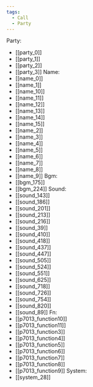 ```yaml
---
tags:
  - Call
  - Party
---
```

Party:
- [[party_0]]
- [[party_1]]
- [[party_2]]
- [[party_3]]
Name:
- [[name_0]]
- [[name_1]]
- [[name_10]]
- [[name_11]]
- [[name_12]]
- [[name_13]]
- [[name_14]]
- [[name_15]]
- [[name_2]]
- [[name_3]]
- [[name_4]]
- [[name_5]]
- [[name_6]]
- [[name_7]]
- [[name_8]]
- [[name_9]]
Bgm:
- [[bgm_175]]
- [[bgm_224]]
Sound:
- [[sound_143]]
- [[sound_186]]
- [[sound_201]]
- [[sound_213]]
- [[sound_216]]
- [[sound_39]]
- [[sound_410]]
- [[sound_418]]
- [[sound_437]]
- [[sound_447]]
- [[sound_505]]
- [[sound_524]]
- [[sound_551]]
- [[sound_625]]
- [[sound_718]]
- [[sound_726]]
- [[sound_754]]
- [[sound_820]]
- [[sound_89]]
Fn:
- [[p7013_function10]]
- [[p7013_function11]]
- [[p7013_function3]]
- [[p7013_function4]]
- [[p7013_function5]]
- [[p7013_function6]]
- [[p7013_function7]]
- [[p7013_function8]]
- [[p7013_function9]]
System:
- [[system_28]]
